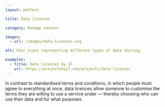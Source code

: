 ```yaml
---
layout: pattern

title: Data licences

category: Manage consent

images:
  - url: /images/data-licences.svg

alt: Four icons representing different types of data sharing.

examples:
  - title: Data licences by IF
    url: https://projectsbyif.com/projects/data-licences
---
```


In contrast to standardised terms and conditions, in which people must agree to everything at once, data licences allow someone to customise the terms they are willing to use a service under — thereby choosing who can use their data and for what purposes.
